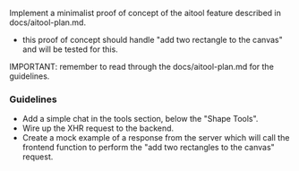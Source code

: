 Implement a minimalist proof of concept of the aitool feature described in docs/aitool-plan.md.
- this proof of concept should handle "add two rectangle to the canvas" and will be tested for this.

IMPORTANT: remember to read through the docs/aitool-plan.md for the guidelines.

### Guidelines
- Add a simple chat in the tools section, below the "Shape Tools".
- Wire up the XHR request to the backend.
- Create a mock example of a response from the server which will call the frontend function to perform the "add two rectangles to the canvas" request.